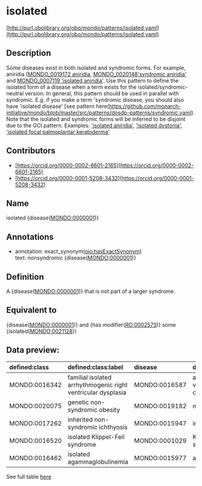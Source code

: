 # isolated 

[http://purl.obolibrary.org/obo/mondo/patterns/isolated.yaml](http://purl.obolibrary.org/obo/mondo/patterns/isolated.yaml)
## Description 

Some diseases exist in both isolated and syndromic forms. For example, aniridia ([MONDO_0019172 aniridia](http://purl.obolibrary.org/obo/MONDO_0019172), [MONDO_0020148'syndromic aniridia'](http://purl.obolibrary.org/obo/MONDO_0020148) and [MONDO_0007119 'isolated aniridia'](http://purl.obolibrary.org/obo/MONDO_0007119). Use this pattern to define the isolated form of a disease when a term exists for the isolated/syndromic-neutral version. In general, this pattern should be used in parallel with syndromic. E.g. if you make a term 'syndromic disease, you should also have 'isolated disease' [see pattern here(https://github.com/monarch-initiative/mondo/blob/master/src/patterns/dosdp-patterns/syndromic.yaml).  Note that the isolated and syndromic forms will be inferred to be disjoint due to the GCI pattern.
Examples: ['isolated aniridia'](http://purl.obolibrary.org/obo/MONDO_0007119), ['isolated dystonia'](http://purl.obolibrary.org/obo/MONDO_0015494), ['isolated focal palmoplantar keratoderma'](http://purl.obolibrary.org/obo/MONDO_0017673)
## Contributors 
* [https://orcid.org/0000-0002-6601-2165](https://orcid.org/0000-0002-6601-2165) 
* [https://orcid.org/0000-0001-5208-3432](https://orcid.org/0000-0001-5208-3432) 
## Name 

isolated {disease\([MONDO:0000001](http://purl.obolibrary.org/obo/MONDO_0000001)\)}

## Annotations 

* annotation: exact_synonym\([oio:hasExactSynonym](http://purl.obolibrary.org/obo/oio_hasExactSynonym)\)  
text: nonsyndromic {disease\([MONDO:0000001](http://purl.obolibrary.org/obo/MONDO_0000001)\)}

## Definition 

A {disease\([MONDO:0000001](http://purl.obolibrary.org/obo/MONDO_0000001)\)} that is not part of a larger syndrome.

## Equivalent to 

{disease\([MONDO:0000001](http://purl.obolibrary.org/obo/MONDO_0000001)\)} and {has modifier\([RO:0002573](http://purl.obolibrary.org/obo/RO_0002573)\)} some {isolated\([MONDO:0021128](http://purl.obolibrary.org/obo/MONDO_0021128)\)}

## Data preview: 
| defined:class                                | defined:class:label                                          | disease                                      | disease:label                                   |
|:---------------------------------------------|:-------------------------------------------------------------|:---------------------------------------------|:------------------------------------------------|
| MONDO:0016342 | familial isolated arrhythmogenic right ventricular dysplasia | MONDO:0016587 | arrhythmogenic right ventricular cardiomyopathy |
| MONDO:0020075 | genetic non-syndromic obesity                                | MONDO:0019182 | monogenic obesity                               |
| MONDO:0017262 | inherited non-syndromic ichthyosis                           | MONDO:0015947 | inherited ichthyosis                            |
| MONDO:0016520 | isolated Klippel-Feil syndrome                               | MONDO:0001029 | Klippel-Feil syndrome                           |
| MONDO:0016462 | isolated agammaglobulinemia                                  | MONDO:0015977 | agammaglobulinemia                              |

See full table [here](https://github.com/monarch-initiative/mondo/blob/master/src/patterns/data/matches/isolated.tsv) 
